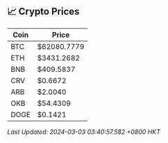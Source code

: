 ## 📈 Crypto Prices

| Coin | Price |
| ---- | ----- |
| BTC | $62080.7779 |
| ETH | $3431.2682 |
| BNB | $409.5837 |
| CRV | $0.6672 |
| ARB | $2.0040 |
| OKB | $54.4309 |
| DOGE | $0.1421 |

_Last Updated: 2024-03-03 03:40:57.582 +0800 HKT_